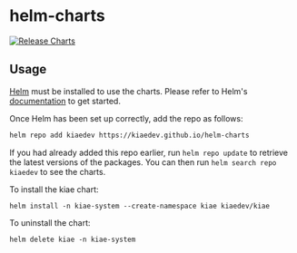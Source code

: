 # helm-charts

[![Release Charts](https://github.com/kiaedev/helm-charts/actions/workflows/release.yaml/badge.svg)](https://github.com/kiaedev/helm-charts/actions/workflows/release.yaml)

## Usage

[Helm](https://helm.sh) must be installed to use the charts.  Please refer to
Helm's [documentation](https://helm.sh/docs) to get started.

Once Helm has been set up correctly, add the repo as follows:

```bash
helm repo add kiaedev https://kiaedev.github.io/helm-charts
```

If you had already added this repo earlier, run `helm repo update` to retrieve
the latest versions of the packages.  You can then run `helm search repo kiaedev` to see the charts.

To install the kiae chart:

    helm install -n kiae-system --create-namespace kiae kiaedev/kiae

To uninstall the chart:

    helm delete kiae -n kiae-system